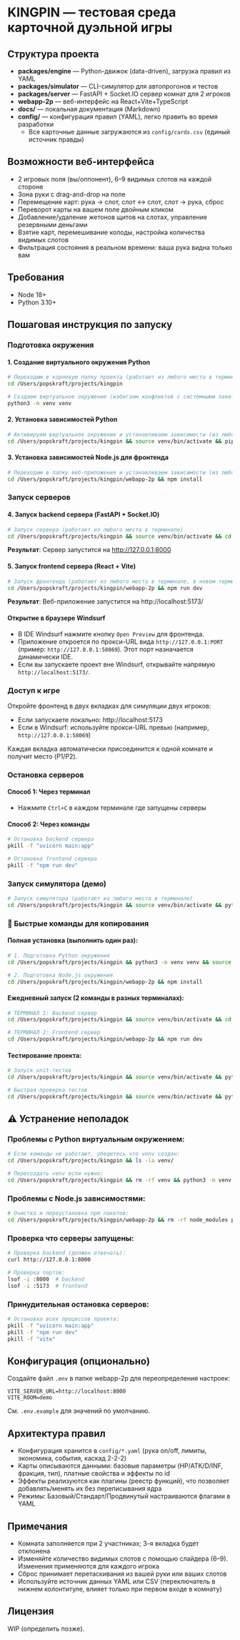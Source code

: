 # KINGPIN — тестовая среда карточной дуэльной игры

## Структура проекта

- **packages/engine** — Python-движок (data-driven), загрузка правил из YAML
- **packages/simulator** — CLI-симулятор для автопрогонов и тестов
- **packages/server** — FastAPI + Socket.IO сервер комнат для 2 игроков
- **webapp-2p** — веб-интерфейс на React+Vite+TypeScript
- **docs/** — локальная документация (Markdown)
- **config/** — конфигурация правил (YAML), легко править во время разработки
  - Все карточные данные загружаются из `config/cards.csv` (единый источник правды)

## Возможности веб-интерфейса

- 2 игровых поля (вы/оппонент), 6–9 видимых слотов на каждой стороне
- Зона руки с drag-and-drop на поле
- Перемещение карт: рука → слот, слот ↔ слот, слот → рука, сброс
- Переворот карты на вашем поле двойным кликом
- Добавление/удаление жетонов щитов на слотах, управление резервными деньгами
- Взятие карт, перемешивание колоды, настройка количества видимых слотов
- Фильтрация состояния в реальном времени: ваша рука видна только вам

## Требования

- Node 18+
- Python 3.10+

## Пошаговая инструкция по запуску

### Подготовка окружения

#### 1. Создание виртуального окружения Python
```bash
# Переходим в корневую папку проекта (работает из любого места в терминале)
cd /Users/popskraft/projects/kingpin

# Создаем виртуальное окружение (избегаем конфликтов с системными пакетами)
python3 -m venv venv
```

#### 2. Установка зависимостей Python
```bash
# Активируем виртуальное окружение и устанавливаем зависимости (из любого места)
cd /Users/popskraft/projects/kingpin && source venv/bin/activate && pip install -r requirements.txt
```

#### 3. Установка зависимостей Node.js для фронтенда
```bash
# Переходим в папку веб-приложения и устанавливаем зависимости (из любого места)
cd /Users/popskraft/projects/kingpin/webapp-2p && npm install
```

### Запуск серверов

#### 4. Запуск backend сервера (FastAPI + Socket.IO)
```bash
# Запуск сервера (работает из любого места в терминале)
cd /Users/popskraft/projects/kingpin && source venv/bin/activate && cd packages/server && python -m uvicorn main:app --reload --host 127.0.0.1 --port 8000
```
**Результат**: Сервер запустится на http://127.0.0.1:8000

#### 5. Запуск frontend сервера (React + Vite)
```bash
# Запуск фронтенда (работает из любого места в терминале, в новом терминале)
cd /Users/popskraft/projects/kingpin/webapp-2p && npm run dev
```
**Результат**: Веб-приложение запустится на http://localhost:5173/

#### Открытие в браузере Windsurf

- В IDE Windsurf нажмите кнопку `Open Preview` для фронтенда.
- Приложение откроется по прокси-URL вида `http://127.0.0.1:PORT` (пример: `http://127.0.0.1:58069`). Этот порт назначается динамически IDE.
- Если вы запускаете проект вне Windsurf, открывайте напрямую `http://localhost:5173/`.

### Доступ к игре
Откройте фронтенд в двух вкладках для симуляции двух игроков:

- Если запускаете локально: http://localhost:5173
- Если в Windsurf: используйте прокси-URL превью (например, `http://127.0.0.1:58069`)

Каждая вкладка автоматически присоединится к одной комнате и получит место (P1/P2).

### Остановка серверов

#### Способ 1: Через терминал
- Нажмите `Ctrl+C` в каждом терминале где запущены серверы

#### Способ 2: Через команды
```bash
# Остановка backend сервера
pkill -f "uvicorn main:app"

# Остановка frontend сервера  
pkill -f "npm run dev"
```

### Запуск симулятора (демо)
```bash
# Запуск симулятора (работает из любого места в терминале)
cd /Users/popskraft/projects/kingpin && source venv/bin/activate && python -m packages.simulator.cli simulate --config config/default.yaml --seed 42 --turns 3
```

### 🚀 Быстрые команды для копирования

#### Полная установка (выполнить один раз):
```bash
# 1. Подготовка Python окружения
cd /Users/popskraft/projects/kingpin && python3 -m venv venv && source venv/bin/activate && pip install -r requirements.txt

# 2. Подготовка Node.js окружения  
cd /Users/popskraft/projects/kingpin/webapp-2p && npm install
```

#### Ежедневный запуск (2 команды в разных терминалах):
```bash
# ТЕРМИНАЛ 1: Backend сервер
cd /Users/popskraft/projects/kingpin && source venv/bin/activate && cd packages/server && python -m uvicorn main:app --reload --host 127.0.0.1 --port 8000

# ТЕРМИНАЛ 2: Frontend сервер
cd /Users/popskraft/projects/kingpin/webapp-2p && npm run dev
```

#### Тестирование проекта:
```bash
# Запуск unit-тестов
cd /Users/popskraft/projects/kingpin && source venv/bin/activate && python run_tests.py

# Быстрая проверка тестов
cd /Users/popskraft/projects/kingpin && source venv/bin/activate && python test_automation.py quick
```

## ⚠️ Устранение неполадок

### Проблемы с Python виртуальным окружением:
```bash
# Если команды не работают, убедитесь что venv создан:
cd /Users/popskraft/projects/kingpin && ls -la venv/

# Пересоздать venv если нужно:
cd /Users/popskraft/projects/kingpin && rm -rf venv && python3 -m venv venv && source venv/bin/activate && pip install -r requirements.txt
```

### Проблемы с Node.js зависимостями:
```bash
# Очистка и переустановка npm пакетов:
cd /Users/popskraft/projects/kingpin/webapp-2p && rm -rf node_modules package-lock.json && npm install
```

### Проверка что серверы запущены:
```bash
# Проверка backend (должен отвечать):
curl http://127.0.0.1:8000

# Проверка портов:
lsof -i :8000  # backend
lsof -i :5173  # frontend
```

### Принудительная остановка серверов:
```bash
# Остановка всех процессов проекта:
pkill -f "uvicorn main:app"
pkill -f "npm run dev"
pkill -f "vite"
```

## Конфигурация (опционально)

Создайте файл `.env` в папке webapp-2p для переопределения настроек:

```
VITE_SERVER_URL=http://localhost:8000
VITE_ROOM=demo
```

См. `.env.example` для значений по умолчанию.

## Архитектура правил

- Конфигурация хранится в `config/*.yaml` (рука on/off, лимиты, экономика, события, каскад 2-2-2)
- Карты описываются данными: базовые параметры (HP/ATK/D/INF, фракция, тип), платные свойства и эффекты по id
- Эффекты реализуются как плагины (реестр функций), что позволяет добавлять/менять их без переписывания ядра
- Режимы: Базовый/Стандарт/Продвинутый настраиваются флагами в YAML

## Примечания

- Комната заполняется при 2 участниках; 3-я вкладка будет отклонена
- Изменяйте количество видимых слотов с помощью слайдера (6–9). Изменения применяются для каждого игрока
- Сброс принимает перетаскивания из вашей руки или ваших слотов
- Используйте источник данных YAML или CSV (переключатель в нижнем колонтитуле, влияет только при первом входе в комнату)

## Лицензия

WIP (определить позже).
